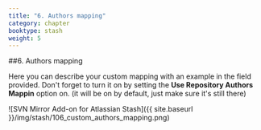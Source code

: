 ```yaml
---
title: "6. Authors mapping"
category: chapter
booktype: stash
weight: 5
---
```

##6. Authors mapping

Here you can describe your custom mapping with an example in the field provided.
Don't forget to turn it on by setting the **Use Repository Authors Mappin** option on.
(it will be on by default, just make sure it's still there)

![SVN Mirror Add-on for Atlassian Stash]({{ site.baseurl }}/img/stash/106_custom_authors_mapping.png)

[](#up)